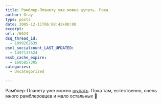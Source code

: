 ```yaml
---
title: Рамблер-Планету уже можно щупать. Пока
author: Gray
type: posts
date: 2005-12-11T06:08:42+00:00
excerpt:
url: /6624
dsq_thread_id:
  - 1899262639
esml_socialcount_LAST_UPDATED:
  - 1497137524
essb_cache_expire:
  - 1605857305
categories:
  - Uncategorized

---
```








Рамблер-Планету уже можно <a href="http://planet.rambler.ru/" target="_blank">щупать</a>. Пока там, естественно, очень много рамблеровцев и мало остальных 🙂